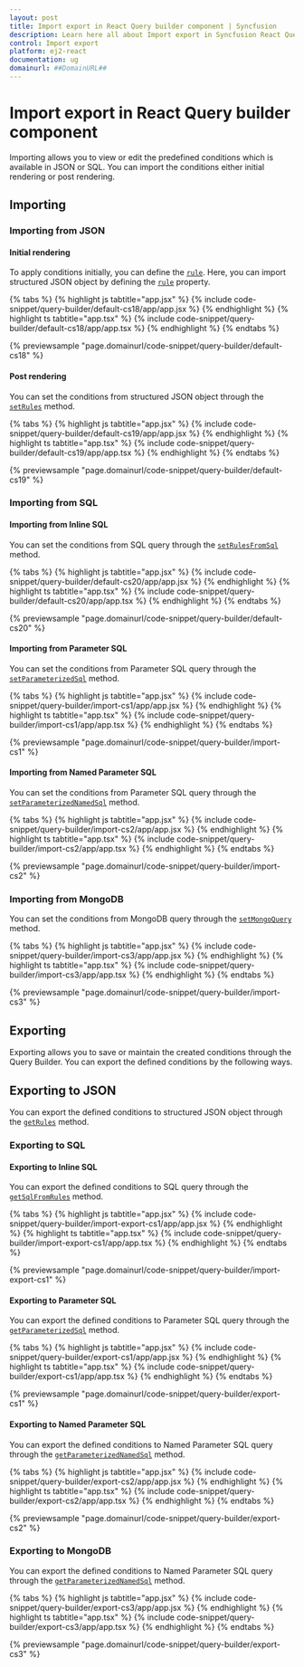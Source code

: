 ```yaml
---
layout: post
title: Import export in React Query builder component | Syncfusion
description: Learn here all about Import export in Syncfusion React Query builder component of Syncfusion Essential JS 2 and more.
control: Import export 
platform: ej2-react
documentation: ug
domainurl: ##DomainURL##
---
```


# Import export in React Query builder component

Importing allows you to view or edit the predefined conditions which is available in JSON or SQL. You can import the conditions either initial rendering or post rendering.

## Importing

### Importing from JSON

#### Initial rendering

To apply conditions initially, you can define the [`rule`](https://ej2.syncfusion.com/react/documentation/api/query-builder/#rule). Here, you can import structured JSON object by defining the [`rule`](https://ej2.syncfusion.com/react/documentation/api/query-builder/#rule) property.

{% tabs %}
{% highlight js tabtitle="app.jsx" %}
{% include code-snippet/query-builder/default-cs18/app/app.jsx %}
{% endhighlight %}
{% highlight ts tabtitle="app.tsx" %}
{% include code-snippet/query-builder/default-cs18/app/app.tsx %}
{% endhighlight %}
{% endtabs %}

 {% previewsample "page.domainurl/code-snippet/query-builder/default-cs18" %}

#### Post rendering

You can set the conditions from structured JSON object through the [`setRules`](https://ej2.syncfusion.com/react/documentation/api/query-builder/#setrules) method.

{% tabs %}
{% highlight js tabtitle="app.jsx" %}
{% include code-snippet/query-builder/default-cs19/app/app.jsx %}
{% endhighlight %}
{% highlight ts tabtitle="app.tsx" %}
{% include code-snippet/query-builder/default-cs19/app/app.tsx %}
{% endhighlight %}
{% endtabs %}

 {% previewsample "page.domainurl/code-snippet/query-builder/default-cs19" %}

### Importing from SQL

#### Importing from Inline SQL

You can set the conditions from SQL query through the [`setRulesFromSql`](https://ej2.syncfusion.com/react/documentation/api/query-builder/#setrulesfromsql) method.

{% tabs %}
{% highlight js tabtitle="app.jsx" %}
{% include code-snippet/query-builder/default-cs20/app/app.jsx %}
{% endhighlight %}
{% highlight ts tabtitle="app.tsx" %}
{% include code-snippet/query-builder/default-cs20/app/app.tsx %}
{% endhighlight %}
{% endtabs %}

 {% previewsample "page.domainurl/code-snippet/query-builder/default-cs20" %}

#### Importing from Parameter SQL

You can set the conditions from Parameter SQL query through the [`setParameterizedSql`](https://ej2.syncfusion.com/vue/documentation/api/query-builder/#setParameterizedSql) method.

{% tabs %}
{% highlight js tabtitle="app.jsx" %}
{% include code-snippet/query-builder/import-cs1/app/app.jsx %}
{% endhighlight %}
{% highlight ts tabtitle="app.tsx" %}
{% include code-snippet/query-builder/import-cs1/app/app.tsx %}
{% endhighlight %}
{% endtabs %}

{% previewsample "page.domainurl/code-snippet/query-builder/import-cs1" %}

#### Importing from Named Parameter SQL

You can set the conditions from Parameter SQL query through the [`setParameterizedNamedSql`](https://ej2.syncfusion.com/vue/documentation/api/query-builder/#setParameterizedNamedSql) method.

{% tabs %}
{% highlight js tabtitle="app.jsx" %}
{% include code-snippet/query-builder/import-cs2/app/app.jsx %}
{% endhighlight %}
{% highlight ts tabtitle="app.tsx" %}
{% include code-snippet/query-builder/import-cs2/app/app.tsx %}
{% endhighlight %}
{% endtabs %}

{% previewsample "page.domainurl/code-snippet/query-builder/import-cs2" %}

### Importing from MongoDB

You can set the conditions from MongoDB query through the [`setMongoQuery`](https://ej2.syncfusion.com/vue/documentation/api/query-builder/#setMongoQuery) method.

{% tabs %}
{% highlight js tabtitle="app.jsx" %}
{% include code-snippet/query-builder/import-cs3/app/app.jsx %}
{% endhighlight %}
{% highlight ts tabtitle="app.tsx" %}
{% include code-snippet/query-builder/import-cs3/app/app.tsx %}
{% endhighlight %}
{% endtabs %}

{% previewsample "page.domainurl/code-snippet/query-builder/import-cs3" %}

## Exporting

Exporting allows you to save or maintain the created conditions through the Query Builder. You can export the defined conditions by the following ways.

## Exporting to JSON

You can export the defined conditions to structured JSON object through the [`getRules`](https://ej2.syncfusion.com/react/documentation/api/query-builder/#getrules) method.

### Exporting to SQL

#### Exporting to Inline SQL

You can export the defined conditions to SQL query through the [`getSqlFromRules`](https://ej2.syncfusion.com/react/documentation/api/query-builder/#getsqlfromrules) method.

{% tabs %}
{% highlight js tabtitle="app.jsx" %}
{% include code-snippet/query-builder/import-export-cs1/app/app.jsx %}
{% endhighlight %}
{% highlight ts tabtitle="app.tsx" %}
{% include code-snippet/query-builder/import-export-cs1/app/app.tsx %}
{% endhighlight %}
{% endtabs %}

 {% previewsample "page.domainurl/code-snippet/query-builder/import-export-cs1" %}

#### Exporting to Parameter SQL

You can export the defined conditions to Parameter SQL query through the [`getParameterizedSql`](https://ej2.syncfusion.com/react/documentation/api/query-builder/#getParameterizedSql) method.

{% tabs %}
{% highlight js tabtitle="app.jsx" %}
{% include code-snippet/query-builder/export-cs1/app/app.jsx %}
{% endhighlight %}
{% highlight ts tabtitle="app.tsx" %}
{% include code-snippet/query-builder/export-cs1/app/app.tsx %}
{% endhighlight %}
{% endtabs %}

{% previewsample "page.domainurl/code-snippet/query-builder/export-cs1" %}

#### Exporting to Named Parameter SQL

You can export the defined conditions to Named Parameter SQL query through the [`getParameterizedNamedSql`](https://ej2.syncfusion.com/react/documentation/api/query-builder/#getParameterizedNamedSql) method.

{% tabs %}
{% highlight js tabtitle="app.jsx" %}
{% include code-snippet/query-builder/export-cs2/app/app.jsx %}
{% endhighlight %}
{% highlight ts tabtitle="app.tsx" %}
{% include code-snippet/query-builder/export-cs2/app/app.tsx %}
{% endhighlight %}
{% endtabs %}

{% previewsample "page.domainurl/code-snippet/query-builder/export-cs2" %}

### Exporting to MongoDB

You can export the defined conditions to Named Parameter SQL query through the [`getParameterizedNamedSql`](https://ej2.syncfusion.com/react/documentation/api/query-builder/#getParameterizedNamedSql) method.

{% tabs %}
{% highlight js tabtitle="app.jsx" %}
{% include code-snippet/query-builder/export-cs3/app/app.jsx %}
{% endhighlight %}
{% highlight ts tabtitle="app.tsx" %}
{% include code-snippet/query-builder/export-cs3/app/app.tsx %}
{% endhighlight %}
{% endtabs %}

{% previewsample "page.domainurl/code-snippet/query-builder/export-cs3" %}